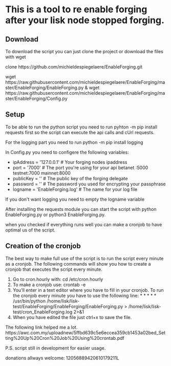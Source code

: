 <h1>This is a tool to re enable forging after your lisk node stopped forging.</h1>

<h2>Download</h2>

<p>To download the script you can just clone the project or download the files with wget </p>
<p>clone https://github.com/michieldespiegelaere/EnableForging.git</p>
<p>wget https://raw.githubusercontent.com/michieldespiegelaere/EnableForging/master/EnableForging/EnableForging.py & wget https://raw.githubusercontent.com/michieldespiegelaere/EnableForging/master/EnableForging/Config.py</p>

<h2>Setup</h2>

<p>To be able to run the python script you need to run pyhton -m pip install requests first so the script can execute the api calls and cUrl requests.</p>
<p>For the logging part you need to run python -m pip install logging </p>

<p>In Config.py you need to configere the following variables:</p>
<ul>
  <li>ipAddress = '127.0.0.1'  # Your forging nodes ipaddress</li>
  <li>port = '7000'       # The port you're using for your api betanet :5000 testnet:7000 mainnet:8000</li>
  <li>publicKey = ''  # The public key of the forging delegate</li>
  <li>password = ''   # The password you used for encrypting your passphrase</li>
  <li>logname = 'EnableForging.log'    # The name for your log file</li>
</ul>
<p>If you don't want logging you need to empty the logname variable</p>
<p>After installing the requests module you can start the script with python EnableForging.py or python3 EnableForging.py.</p>

<p>when you checked if everything runs well you can make a cronjob to have optimal us of the script.</p>

<h2>Creation of the cronjob</h2>
<p>The best way to make full use of the script is to run the script every minute as a cronjob. The following commands will show you how to create a cronjob that executes the script every minute.</p>
<ol>
  <li>Go to cron.hourly with: cd /etc/cron.hourly</li>
  <li>To make a cronjob use: crontab -e</li>
  <li>You'll enter in a text editor where you have to fill in your cronjob. To run the cronjob every minute you have to use the following line: * * * * * /usr/bin/python /home/lisk/lisk-test/EnableForging/EnableForging/EnableForging.py > /home/lisk/lisk-test/cron_EnableForging.log 2>&1
</li>
  <li>When you have edited the file just ctrl+x to save the file.</li>
</ol>
<p>The following link helped me a lot. https://awc.com.my/uploadnew/5ffbd639c5e6eccea359cb1453a02bed_Setting%20Up%20Cron%20Job%20Using%20crontab.pdf</p>


<p>P.S. script still in development for easier usage.</p>
<p>donations allways welcome: 12056889420610179211L</p>
